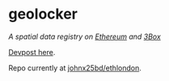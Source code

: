 # geolocker

_A spatial data registry on [Ethereum](https://ethereum.org/) and [3Box](https://3box.io/)_

[Devpost here](https://devpost.com/software/geolocker).

Repo currently at [johnx25bd/ethlondon](https://github.com/johnx25bd/ethlondon).
